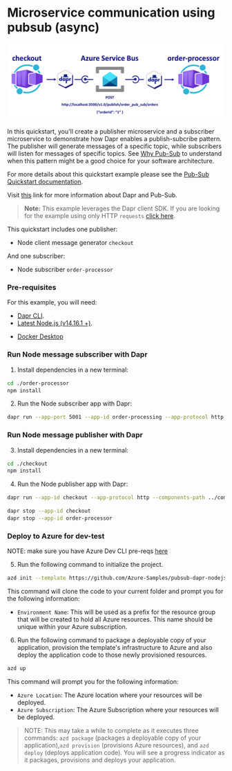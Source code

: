 # Microservice communication using pubsub (async)

![](images/pubsub-diagram.png)

In this quickstart, you'll create a publisher microservice and a subscriber microservice to demonstrate how Dapr enables a publish-subcribe pattern. The publisher will generate messages of a specific topic, while subscribers will listen for messages of specific topics. See [Why Pub-Sub](#why-pub-sub) to understand when this pattern might be a good choice for your software architecture.

For more details about this quickstart example please see the [Pub-Sub Quickstart documentation](https://docs.dapr.io/getting-started/quickstarts/pubsub-quickstart/).

Visit [this](https://docs.dapr.io/developing-applications/building-blocks/pubsub/) link for more information about Dapr and Pub-Sub.

> **Note:** This example leverages the Dapr client SDK.  If you are looking for the example using only HTTP `requests` [click here](../http).

This quickstart includes one publisher:

- Node client message generator `checkout` 

And one subscriber: 
 
- Node subscriber `order-processor`

### Pre-requisites
For this example, you will need:
- [Dapr CLI](https://docs.dapr.io/getting-started).
- [Latest Node.js (v14.16.1 +)](https://nodejs.org/download/).
<!-- IGNORE_LINKS -->
- [Docker Desktop](https://www.docker.com/products/docker-desktop)
<!-- END_IGNORE -->

### Run Node message subscriber with Dapr

1. Install dependencies in a new terminal: 

<!-- STEP
name: Install Node dependencies
-->

```bash
cd ./order-processor
npm install
```
<!-- END_STEP -->
2. Run the Node subscriber app with Dapr: 

<!-- STEP
name: Run Node subscriber
expected_stdout_lines:
  - '== APP == Subscriber received: {"orderId":2}'
  - "Exited App successfully"
expected_stderr_lines:
working_dir: ./order-processor
output_match_mode: substring
background: true
sleep: 10
-->
    
```bash
dapr run --app-port 5001 --app-id order-processing --app-protocol http --dapr-http-port 3501 --components-path ../components -- npm run start
```

<!-- END_STEP -->

### Run Node message publisher with Dapr

3. Install dependencies in a new terminal: 

<!-- STEP
name: Install Node dependencies
-->

```bash
cd ./checkout
npm install
```
<!-- END_STEP -->
4. Run the Node publisher app with Dapr: 

<!-- STEP
name: Run Node publisher
expected_stdout_lines:
  - '== APP == Published data: {"orderId":2}'
  - '== APP == Published data: {"orderId":3}'
  - "Exited App successfully"
expected_stderr_lines:
working_dir: ./checkout
output_match_mode: substring
background: true
sleep: 10
-->
    
```bash
dapr run --app-id checkout --app-protocol http --components-path ../components -- npm run start
```

<!-- END_STEP -->

```bash
dapr stop --app-id checkout
dapr stop --app-id order-processor
```

### Deploy to Azure for dev-test

NOTE: make sure you have Azure Dev CLI pre-reqs [here](https://github.com/Azure-Samples/todo-python-mongo-aca)

5. Run the following command to initialize the project. 

```bash
azd init --template https://github.com/Azure-Samples/pubsub-dapr-nodejs-servicebus
``` 

This command will clone the code to your current folder and prompt you for the following information:

- `Environment Name`: This will be used as a prefix for the resource group that will be created to hold all Azure resources. This name should be unique within your Azure subscription.

6. Run the following command to package a deployable copy of your application, provision the template's infrastructure to Azure and also deploy the application code to those newly provisioned resources.

```bash
azd up
```

This command will prompt you for the following information:
- `Azure Location`: The Azure location where your resources will be deployed.
- `Azure Subscription`: The Azure Subscription where your resources will be deployed.

> NOTE: This may take a while to complete as it executes three commands: `azd package` (packages a deployable copy of your application),`azd provision` (provisions Azure resources), and `azd deploy` (deploys application code). You will see a progress indicator as it packages, provisions and deploys your application.
